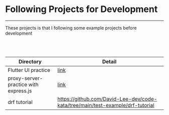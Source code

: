 # Following Projects for Development

---

These projects is that I following some example projects before development
<br/><br/><br/><br/>
                            

| Directory                             | Detail                                                                             |
|---------------------------------------|------------------------------------------------------------------------------------|
| Flutter UI practice                   | [link](https://github.com/David-Lee-dev/code-kata/tree/main/test-example/toonflix) |
| proxy-server-practice with express.js | [link](https://github.com/David-Lee-dev/code-kata/tree/main/test-example/express-proxy-server-example)|
| drf tutorial                          |https://github.com/David-Lee-dev/code-kata/tree/main/test-example/drf-tutorial|
